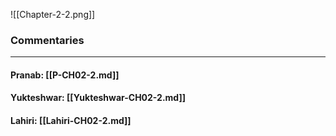 ![[Chapter-2-2.png]]

### Commentaries

---

#### Pranab: [[P-CH02-2.md]]

#### Yukteshwar: [[Yukteshwar-CH02-2.md]]

#### Lahiri: [[Lahiri-CH02-2.md]]
